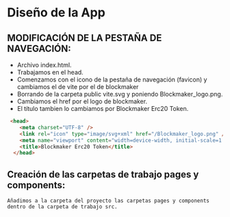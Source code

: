 # Diseño de la App

## MODIFICACIÓN DE LA PESTAÑA DE NAVEGACIÓN:

  - Archivo index.html.
  - Trabajamos en el head.
  - Comenzamos con el icono de la pestaña de navegación (favicon) y cambiamos el de vite por el de blockmaker 
  - Borrando de la carpeta public vite.svg y poniendo Blockmaker_logo.png.
  - Cambiamos el href por el logo de blockmaker.
  - El título tambien lo cambiamos por Blockmaker Erc20 Token.

```html
 <head>
    <meta charset="UTF-8" />
    <link rel="icon" type="image/svg+xml" href="/Blockmaker_logo.png" />
    <meta name="viewport" content="width=device-width, initial-scale=1.0" />
    <title>Blockmaker Erc20 Token</title>
  </head>
```

## Creación de las carpetas de trabajo pages y components:

	Añadimos a la carpeta del proyecto las carpetas pages y components dentro de la carpeta de trabajo src.

